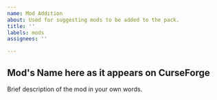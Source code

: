 ```yaml
---
name: Mod Addition
about: Used for suggesting mods to be added to the pack.
title: ''
labels: mods
assignees: ''

---
```


## Mod's Name here as it appears on CurseForge
<CurseForge link to the mod>
Brief description of the mod in your own words.
